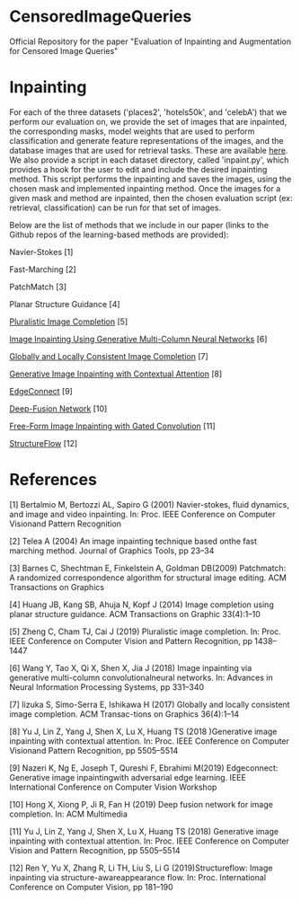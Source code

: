 # CensoredImageQueries
Official Repository for the paper "Evaluation of Inpainting and Augmentation for Censored Image Queries"

# Inpainting

For each of the three datasets ('places2', 'hotels50k', and 'celebA') that we perform our evaluation on, we provide the set of images that are inpainted, the corresponding masks, model weights that are used to perform classification and generate feature representations of the images, and the database images that are used for retrieval tasks. These are available [here](https://drive.google.com/drive/folders/13oO5CikiXckYjJ8i5x25Ht1-XiqVQQlK?usp=sharing). We also provide a script in each dataset directory, called 'inpaint.py', which provides a hook for the user to edit and include the desired inpainting method. This script performs the inpainting and saves the images, using the chosen mask and implemented inpainting method. Once the images for a given mask and method are inpainted, then the chosen evaluation script (ex: retrieval, classification) can be run for that set of images.

Below are the list of methods that we include in our paper (links to the Github repos of the learning-based methods are provided):

Navier-Stokes \[1]

Fast-Marching \[2]

PatchMatch \[3]

Planar Structure Guidance \[4]

[Pluralistic Image Completion](https://github.com/lyndonzheng/Pluralistic-Inpainting) \[5]

[Image Inpainting Using Generative Multi-Column Neural Networks](https://github.com/shepnerd/inpainting_gmcnn) \[6]

[Globally and Locally Consistent Image Completion](https://github.com/satoshiiizuka/siggraph2017_inpainting) \[7]

[Generative Image Inpainting with Contextual Attention](https://github.com/JiahuiYu/generative_inpainting/tree/v1.0.0) \[8]

[EdgeConnect](https://github.com/knazeri/edge-connect) \[9]

[Deep-Fusion Network](https://github.com/hughplay/DFNet) \[10]

[Free-Form Image Inpainting with Gated Convolution](https://github.com/JiahuiYu/generative_inpainting) \[11]

[StructureFlow](https://github.com/RenYurui/StructureFlow) \[12]

# References

\[1] Bertalmio  M,  Bertozzi  AL,  Sapiro  G  (2001)  Navier-stokes, fluid dynamics, and image and video inpainting. In: Proc. IEEE Conference on Computer Visionand Pattern Recognition

\[2] Telea A (2004) An image inpainting technique based onthe fast marching method. Journal of Graphics Tools, pp 23–34

\[3] Barnes C, Shechtman E, Finkelstein A, Goldman DB(2009) Patchmatch: A randomized correspondence algorithm for structural image editing. ACM Transactions on Graphics

\[4] Huang  JB,  Kang  SB,  Ahuja  N,  Kopf  J  (2014)  Image completion  using  planar  structure  guidance.  ACM Transactions on Graphic 33(4):1–10

\[5] Zheng C, Cham TJ, Cai J (2019) Pluralistic image completion. In: Proc. IEEE Conference on Computer Vision and Pattern Recognition, pp 1438–1447

\[6] Wang  Y,  Tao  X,  Qi  X,  Shen  X,  Jia  J  (2018)  Image inpainting via generative multi-column convolutionalneural networks. In: Advances in Neural Information Processing Systems, pp 331–340

\[7] Iizuka S, Simo-Serra E, Ishikawa H (2017) Globally and locally  consistent  image  completion.  ACM  Transac-tions on Graphics 36(4):1–14

\[8] Yu J, Lin Z, Yang J, Shen X, Lu X, Huang TS (2018 )Generative  image  inpainting  with  contextual  attention. In: Proc. IEEE Conference on Computer Visionand Pattern Recognition, pp 5505–5514

\[9] Nazeri  K,  Ng  E,  Joseph  T,  Qureshi  F,  Ebrahimi  M(2019)  Edgeconnect:  Generative  image  inpaintingwith  adversarial  edge  learning.  IEEE  International Conference on Computer Vision Workshop

\[10] Hong X, Xiong P, Ji R, Fan H (2019) Deep fusion network for image completion. In: ACM Multimedia

\[11] Yu J, Lin Z, Yang J, Shen X, Lu X, Huang TS (2018) Generative  image  inpainting  with  contextual  attention. In: Proc. IEEE Conference on Computer Vision and Pattern Recognition, pp 5505–5514

\[12] Ren  Y,  Yu  X,  Zhang  R,  Li  TH,  Liu  S,  Li  G  (2019)Structureflow:  Image  inpainting  via  structure-awareappearance flow. In: Proc. International Conference on Computer Vision, pp 181–190
